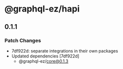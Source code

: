 # @graphql-ez/hapi

## 0.1.1
### Patch Changes

- 7df922d: separate integrations in their own packages
- Updated dependencies [7df922d]
  - @graphql-ez/core@0.1.3
